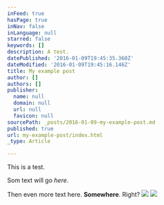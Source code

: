 ```yaml
---
inFeed: true
hasPage: true
inNav: false
inLanguage: null
starred: false
keywords: []
description: A test.
datePublished: '2016-01-09T19:45:35.360Z'
dateModified: '2016-01-09T19:45:16.146Z'
title: My example post
author: []
authors: []
publisher:
  name: null
  domain: null
  url: null
  favicon: null
sourcePath: _posts/2016-01-09-my-example-post.md
published: true
url: my-example-post/index.html
_type: Article

---
```

This is a test. 

Som text will go _here_.

Then even more text here. **Somewhere**. Right?
![](https://the-grid-user-content.s3-us-west-2.amazonaws.com/20e29a22-7e29-4b52-9db8-b00c51f8a20f.jpg)
![](https://the-grid-user-content.s3-us-west-2.amazonaws.com/82e9256f-0d0f-4010-a14f-8fc9fa18b6fd.jpg)